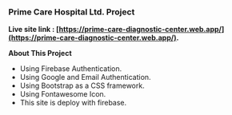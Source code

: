 ### Prime Care Hospital Ltd. Project

**Live site link : [https://prime-care-diagnostic-center.web.app/](https://prime-care-diagnostic-center.web.app/).**

**About This Project**
* Using Firebase Authentication.
* Using Google and Email Authentication.
* Using Bootstrap as a CSS framework.
* Using Fontawesome Icon.
* This site is deploy with firebase.
